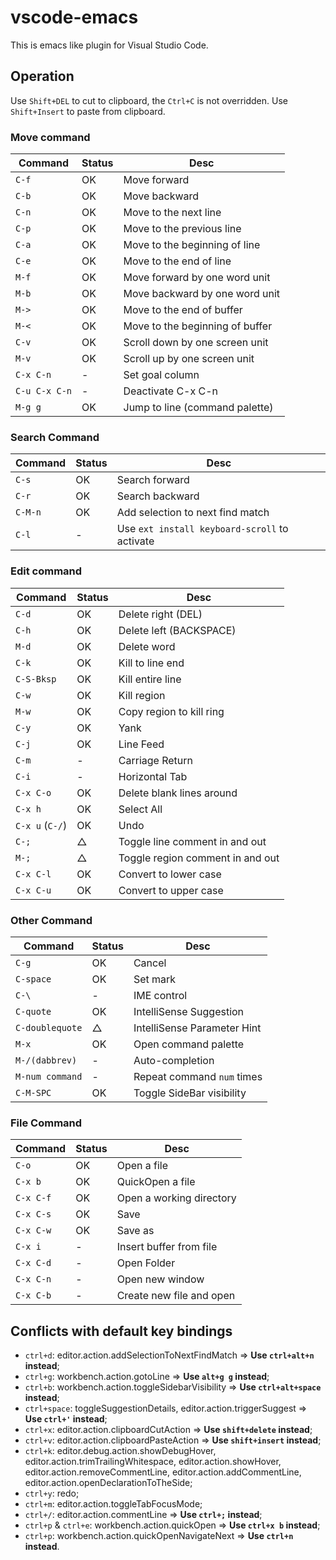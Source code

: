 # vscode-emacs

This is emacs like plugin for Visual Studio Code.

## Operation
Use `Shift+DEL` to cut to clipboard, the `Ctrl+C` is not overridden.
Use `Shift+Insert` to paste from clipboard.

### Move command
|Command | Status | Desc |
|--------|--------|------|
| `C-f` | OK | Move forward |
| `C-b` | OK | Move backward |
| `C-n` | OK | Move to the next line |
| `C-p` | OK | Move to the previous line |
| `C-a` | OK | Move to the beginning of line |
| `C-e` | OK | Move to the end of line |
| `M-f` | OK | Move forward by one word unit |
| `M-b` | OK | Move backward by one word unit |
| `M->` | OK | Move to the end of buffer |
| `M-<` | OK | Move to the beginning of buffer |
| `C-v` | OK | Scroll down by one screen unit |
| `M-v` | OK | Scroll up by one screen unit |
| `C-x C-n` | - | Set goal column |
| `C-u C-x C-n` | - | Deactivate C-x C-n |
| `M-g g` | OK | Jump to line (command palette) |


### Search Command
|Command | Status | Desc |
|--------|--------|------|
| `C-s` | OK | Search forward |
| `C-r` | OK | Search backward |
| `C-M-n` | OK | Add selection to next find match |
| `C-l` | - | Use `ext install keyboard-scroll` to activate |

### Edit command
|Command | Status | Desc |
|--------|--------|------|
| `C-d` | OK | Delete right (DEL) |
| `C-h` | OK | Delete left (BACKSPACE) |
| `M-d` | OK | Delete word |
| `C-k` | OK | Kill to line end |
| `C-S-Bksp` | OK | Kill entire line |
| `C-w` | OK | Kill region |
| `M-w` | OK | Copy region to kill ring |
| `C-y` | OK | Yank |
| `C-j` | OK | Line Feed |
| `C-m` | - | Carriage Return |
| `C-i` | - | Horizontal Tab |
| `C-x C-o` | OK | Delete blank lines around |
| `C-x h` | OK | Select All |
| `C-x u` (`C-/`)| OK | Undo |
| `C-;` | △ | Toggle line comment in and out |
| `M-;` | △ | Toggle region comment in and out |
| `C-x C-l` | OK | Convert to lower case |
| `C-x C-u` | OK | Convert to upper case |

### Other Command
|Command | Status | Desc |
|--------|--------|------|
| `C-g` | OK | Cancel |
| `C-space` | OK | Set mark |
| `C-\` | - | IME control |
| `C-quote` | OK | IntelliSense Suggestion |
| `C-doublequote` | △ | IntelliSense Parameter Hint |
| `M-x` | OK | Open command palette |
| `M-/(dabbrev)` | - | Auto-completion |
| `M-num command` | - | Repeat command `num` times |
| `C-M-SPC` | OK | Toggle SideBar visibility |

### File Command
|Command | Status | Desc |
|--------|--------|------|
| `C-o` | OK | Open a file |
| `C-x b` | OK | QuickOpen a file |
| `C-x C-f` | OK | Open a working directory |
| `C-x C-s` | OK | Save |
| `C-x C-w` | OK | Save as |
| `C-x i` | - | Insert buffer from file |
| `C-x C-d` | - | Open Folder |
| `C-x C-n` | - | Open new window |
| `C-x C-b` | - | Create new file and open |

## Conflicts with default key bindings
- `ctrl+d`: editor.action.addSelectionToNextFindMatch => **Use `ctrl+alt+n` instead**;
- `ctrl+g`: workbench.action.gotoLine => **Use `alt+g g` instead**;
- `ctrl+b`: workbench.action.toggleSidebarVisibility => **Use `ctrl+alt+space` instead**;
- `ctrl+space`: toggleSuggestionDetails, editor.action.triggerSuggest => **Use `ctrl+'` instead**;
- `ctrl+x`: editor.action.clipboardCutAction => **Use `shift+delete` instead**;
- `ctrl+v`: editor.action.clipboardPasteAction => **Use `shift+insert` instead**;
- `ctrl+k`: editor.debug.action.showDebugHover, editor.action.trimTrailingWhitespace, editor.action.showHover, editor.action.removeCommentLine, editor.action.addCommentLine, editor.action.openDeclarationToTheSide;
- `ctrl+y`: redo;
- `ctrl+m`: editor.action.toggleTabFocusMode;
- `ctrl+/`: editor.action.commentLine => **Use `ctrl+;` instead**;
- `ctrl+p` & `ctrl+e`: workbench.action.quickOpen => **Use `ctrl+x b` instead**;
- `ctrl+p`: workbench.action.quickOpenNavigateNext => **Use `ctrl+n` instead**.
